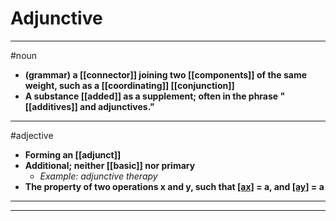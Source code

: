 # Adjunctive
---
#noun
- **(grammar) a [[connector]] joining two [[components]] of the same weight, such as a [[coordinating]] [[conjunction]]**
- **A substance [[added]] as a supplement; often in the phrase "[[additives]] and adjunctives."**
---
#adjective
- **Forming an [[adjunct]]**
- **Additional; neither [[basic]] nor primary**
	- _Example: adjunctive therapy_
- **The property of two operations x and y, such that [[ax]](ayb) = a, and [[ay]](axb) = a**
---
---
